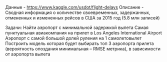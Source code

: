 Данные - https://www.kaggle.com/usdot/flight-delays
Описание - Сводная информация о количестве своевременных, задержанных, отмененных и измененных рейсов в США за 2015 год (5.8 млн записей)


Задачи:
Найти аэропорт с минимальной задержкой вылета 
Самая пунктуальная авиакомпания на прилет в Los Angeles International Airport
Аэропорт с самой большой долей руления на 1 самолетовылет
Построить модель которая будет выбирать топ 3 аэропорта прилета (вероятность опоздания минимальная – RMSE метрика),  в зависимости от аэропорта вылета  
